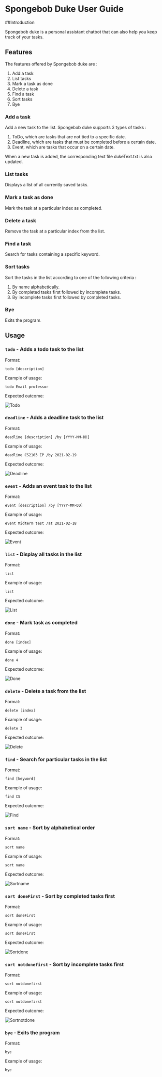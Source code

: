 # Spongebob Duke User Guide

##Introduction

Spongebob duke is a personal assistant chatbot that can
also help you keep track of your tasks.

## Features 
The features offered by Spongebob duke are :

1. Add a task
2. List tasks
3. Mark a task as done
4. Delete a task 
5. Find a task
6. Sort tasks
7. Bye

### Add a task
Add a new task to the list. Spongebob duke supports 3 types of tasks :
1. ToDo, which are tasks that are not tied to a specific date.
2. Deadline, which are tasks that must be completed before a certain date.
3. Event, which are tasks that occur on a certain date.

When a new task is added, the corresponding text file dukeText.txt is also updated.

### List tasks

Displays a list of all currently saved tasks.

### Mark a task as done

Mark the task at a particular index as completed.

### Delete a task

Remove the task at a particular index from the list.

### Find a task

Search for tasks containing a specific keyword.

### Sort tasks
Sort the tasks in the list according to one of the following criteria :
1. By name alphabetically.
2. By completed tasks first followed by incomplete tasks. 
3. By incomplete tasks first followed by completed tasks.

### Bye

Exits the program.

## Usage

### `todo` - Adds a todo task to the list

Format:

`todo [description]`

Example of usage:

`todo Email professor`

Expected outcome:

![Todo](./Images/Todo.png)

### `deadline` - Adds a deadline task to the list

Format:

`deadline [description] /by [YYYY-MM-DD]`

Example of usage:

`deadline CS2103 IP /by 2021-02-19`

Expected outcome:

![Deadline](./Images/Deadline.png)

### `event` - Adds an event task to the list

Format:

`event [description] /by [YYYY-MM-DD]`

Example of usage:

`event Midterm test /at 2021-02-18`

Expected outcome:

![Event](./Images/Event.png)

### `list` - Display all tasks in the list

Format:

`list`

Example of usage:

`list`

Expected outcome:

![List](./Images/List.png)

### `done` - Mark task as completed

Format:

`done [index]`

Example of usage:

`done 4`

Expected outcome:

![Done](./Images/Done.png)

### `delete` - Delete a task from the list

Format:

`delete [index]`

Example of usage:

`delete 3`

Expected outcome:

![Delete](./Images/Delete.png)

### `find` - Search for particular tasks in the list

Format:

`find [keyword]`

Example of usage:

`find CS`

Expected outcome:

![Find](./Images/Find.png)

### `sort name` - Sort by alphabetical order

Format:

`sort name`

Example of usage:

`sort name`

Expected outcome:

![Sortname](./Images/Sortname.png)

### `sort doneFirst` - Sort by completed tasks first

Format:

`sort doneFirst`

Example of usage:

`sort doneFirst`

Expected outcome:

![Sortdone](./Images/Sortdone.png)

### `sort notdonefirst` - Sort by incomplete tasks first

Format:

`sort notdonefirst`

Example of usage:

`sort notdonefirst`

Expected outcome:

![Sortnotdone](./Images/Sortnotdone.png)

### `bye` - Exits the program

Format:

`bye`

Example of usage:

`bye`




